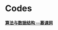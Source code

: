 # Codes

####  [算法与数据结构 --慕课网](https://github.com/PantaSun/Codes/tree/master/Algorithm%20and%20data%20structure%20--%20imooc)

